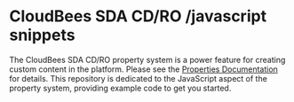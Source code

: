 # CloudBees SDA CD/RO /javascript snippets

The CloudBees SDA CD/RO property system is a power feature for creating custom content in the platform. Please see the [Properties Documentation](https://docs.beescloud.com/docs/cloudbees-cd/latest/automation-platform/properties) for details. This repository is dedicated to the JavaScript aspect of the property system, providing example code to get you started.
